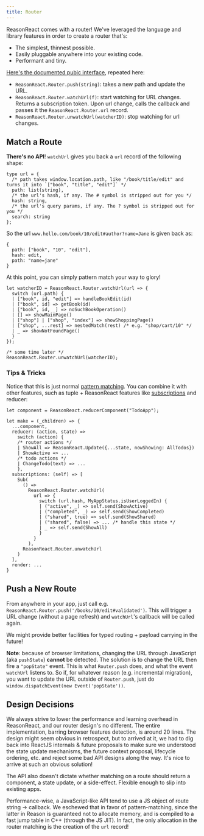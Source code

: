 ```yaml
---
title: Router
---
```


ReasonReact comes with a router! We've leveraged the language and library features in order to create a router that's:

- The simplest, thinnest possible.
- Easily pluggable anywhere into your existing code.
- Performant and tiny.

[Here's the documented pubic interface](https://github.com/reasonml/reason-react/blob/30899702ce2a6da002a99b6cc7cd95a065aface8/src/ReasonReact.rei#L248-L264), repeated here:

- `ReasonReact.Router.push(string)`: takes a new path and update the URL.
- `ReasonReact.Router.watchUrl(f)`: start watching for URL changes. Returns a subscription token. Upon url change, calls the callback and passes it the `ReasonReact.Router.url` record.
- `ReasonReact.Router.unwatchUrl(watcherID)`: stop watching for url changes.

## Match a Route

**There's no API**! `watchUrl` gives you back a `url` record of the following shape:

```reason
type url = {
  /* path takes window.location.path, like "/book/title/edit" and turns it into `["book", "title", "edit"]` */
  path: list(string),
  /* the url's hash, if any. The # symbol is stripped out for you */
  hash: string,
  /* the url's query params, if any. The ? symbol is stripped out for you */
  search: string
};
```

So the url `www.hello.com/book/10/edit#author?name=Jane` is given back as:

```reason
{
  path: ["book", "10", "edit"],
  hash: edit,
  path: "name=jane"
}
```

At this point, you can simply pattern match your way to glory!

```reason
let watcherID = ReasonReact.Router.watchUrl(url => {
  switch (url.path) {
  | ["book", id, "edit"] => handleBookEdit(id)
  | ["book", id] => getBook(id)
  | ["book", id, _] => noSuchBookOperation()
  | [] => showMainPage()
  | ["shop"] | ["shop", "index"] => showShoppingPage()
  | ["shop", ...rest] => nestedMatch(rest) /* e.g. "shop/cart/10" */
  | _ => showNotFoundPage()
  }
});

/* some time later */
ReasonReact.Router.unwatchUrl(watcherID);
```

### Tips & Tricks

Notice that this is just normal [pattern matching](https://reasonml.github.io/docs/en/pattern-matching.html). You can combine it with other features, such as tuple + ReasonReact features like [subscriptions](subscriptions-helper.md) and reducer:

```reason
let component = ReasonReact.reducerComponent("TodoApp");

let make = (_children) => {
  ...component,
  reducer: (action, state) =>
    switch (action) {
    /* router actions */
    | ShowAll => ReasonReact.Update({...state, nowShowing: AllTodos})
    | ShowActive => ...
    /* todo actions */
    | ChangeTodo(text) => ...
    },
  subscriptions: (self) => [
    Sub(
      () =>
        ReasonReact.Router.watchUrl(
          url => {
            switch (url.hash, MyAppStatus.isUserLoggedIn) {
            | ("active", _) => self.send(ShowActive)
            | ("completed", _) => self.send(ShowCompleted)
            | ("shared", true) => self.send(ShowShared)
            | ("shared", false) => ... /* handle this state */
            | _ => self.send(ShowAll)
            }
          }
        ),
      ReasonReact.Router.unwatchUrl
    )
  ],
  render: ...
}
```

## Push a New Route

From anywhere in your app, just call e.g. `ReasonReact.Router.push('/books/10/edit#validated')`. This will trigger a URL change (without a page refresh) and `watchUrl`'s callback will be called again.

We might provide better facilities for typed routing + payload carrying in the future!

**Note**: because of browser limitations, changing the URL through JavaScript (aka `pushState`) **cannot** be detected. The solution is to change the URL then fire a `"popState"` event. This is what `Router.push` does, and what the event `watchUrl` listens to. So if, for whatever reason (e.g. incremental migration), you want to update the URL outside of `Router.push`, just do `window.dispatchEvent(new Event('popState'))`.

## Design Decisions

We always strive to lower the performance and learning overhead in ReasonReact, and our router design's no different. The entire implementation, barring browser features detection, is around 20 lines. The design might seem obvious in retrospect, but to arrived at it, we had to dig back into ReactJS internals & future proposals to make sure we understood the state update mechanisms, the future context proposal, lifecycle ordering, etc. and reject some bad API designs along the way. It's nice to arrive at such an obvious solution!

The API also doesn't dictate whether matching on a route should return a component, a state update, or a side-effect. Flexible enough to slip into existing apps.

Performance-wise, a JavaScript-like API tend to use a JS object of route string -> callback. We eschewed that in favor of pattern-matching, since the latter in Reason is guaranteed not to allocate memory, and is compiled to a fast jump table in C++ (through the JS JIT). In fact, the only allocation in the router matching is the creation of the `url` record!
